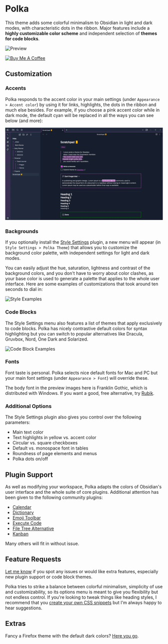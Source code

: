 # Polka

This theme adds some colorful minimalism to Obsidian in light and dark modes, with characteristic dots in the ribbon. Major features include a **highly customizable color scheme** and independent selection of **themes for code blocks**.

![Preview](assets/polka_full_size.png)

<a href="https://www.buymeacoffee.com/callumhackett" target="_blank"><img src="https://cdn.buymeacoffee.com/buttons/v2/default-yellow.png" alt="Buy Me A Coffee" style="height: 60px !important;width: 217px !important;" ></a>

## Customization

### Accents

Polka responds to the accent color in your main settings (under `Appearance > Accent color`) by using it for links, highlights, the dots in the ribbon and much else besides. For example, if you choose a pink accent color while in dark mode, the default cyan will be replaced in all the ways you can see below (and more):

![Color Customization](assets/accent_customization.png)

### Backgrounds

If you optionally install the [Style Settings](https://github.com/mgmeyers/obsidian-style-settings) plugin, a new menu will appear (in `Style Settings > Polka Theme`) that allows you to customize the background color palette, with independent settings for light and dark modes.

You can easily adjust the hue, saturation, lightness and contrast of the background colors, and you don't have to worry about color clashes, as your base color is used to generate a palette that applies to the whole user interface. Here are some examples of customizations that took around ten seconds to dial in:

![Style Examples](assets/background_customization.png)

### Code Blocks

The Style Settings menu also features a list of themes that apply exclusively to code blocks. Polka has nicely contrastive default colors for syntax highlighting but you can switch to popular alternatives like Dracula, Gruvbox, Nord, One Dark and Solarized.

![Code Block Examples](assets/code_examples.png)

### Fonts

Font taste is personal. Polka selects nice default fonts for Mac and PC but your main font settings (under `Appearance > Font`) will override these.

The body font in the preview images here is Franklin Gothic, which is distributed with Windows. If you want a good, free alternative, try [Rubik](https://fonts.google.com/specimen/Rubik).

### Additional Options

The Style Settings plugin also gives you control over the following parameters:

- Main text color
- Text highlights in yellow vs. accent color
- Circular vs. square checkboxes
- Default vs. monospace font in tables
- Roundness of page elements and menus
- Polka dots on/off

## Plugin Support

As well as modifying your workspace, Polka adapts the colors of Obsidian's user interface and the whole suite of core plugins. Additional attention has been given to the following community plugins:

- [Calendar](https://github.com/liamcain/obsidian-calendar-plugin)
- [Dictionary](https://github.com/phibr0/obsidian-dictionary)
- [Emoji Toolbar](https://github.com/oliveryh/obsidian-emoji-toolbar)
- [Execute Code](https://github.com/twibiral/obsidian-execute-code)
- [File Tree Alternative](https://github.com/ozntel/file-tree-alternative)
- [Kanban](https://github.com/mgmeyers/obsidian-kanban)

Many others will fit in without issue.

## Feature Requests

[Let me know](https://github.com/callumhackett/obsidian_polka_theme/issues) if you spot any issues or would like extra features, especially new plugin support or code block themes.

Polka tries to strike a balance between colorful minimalism, simplicity of use and customizability, so its options menu is meant to give you flexibility but not endless control. If you're looking to tweak things like heading styles, I recommend that you [create your own CSS snippets](https://help.obsidian.md/Extending+Obsidian/CSS+snippets) but I'm always happy to hear suggestions.

## Extras

Fancy a Firefox theme with the default dark colors? [Here you go](https://addons.mozilla.org/en-GB/firefox/addon/electriceel/).
